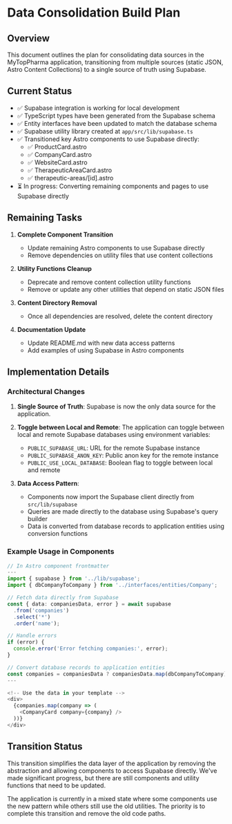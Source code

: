 # Data Consolidation Build Plan

## Overview

This document outlines the plan for consolidating data sources in the MyTopPharma application, transitioning from multiple sources (static JSON, Astro Content Collections) to a single source of truth using Supabase.

## Current Status

- ✅ Supabase integration is working for local development
- ✅ TypeScript types have been generated from the Supabase schema
- ✅ Entity interfaces have been updated to match the database schema
- ✅ Supabase utility library created at `app/src/lib/supabase.ts`
- ✅ Transitioned key Astro components to use Supabase directly:
  - ✅ ProductCard.astro
  - ✅ CompanyCard.astro
  - ✅ WebsiteCard.astro
  - ✅ TherapeuticAreaCard.astro
  - ✅ therapeutic-areas/[id].astro
- ⏳ In progress: Converting remaining components and pages to use Supabase directly

## Remaining Tasks

1. **Complete Component Transition**
   - Update remaining Astro components to use Supabase directly
   - Remove dependencies on utility files that use content collections

2. **Utility Functions Cleanup**
   - Deprecate and remove content collection utility functions
   - Remove or update any other utilities that depend on static JSON files

3. **Content Directory Removal**
   - Once all dependencies are resolved, delete the content directory

4. **Documentation Update**
   - Update README.md with new data access patterns
   - Add examples of using Supabase in Astro components

## Implementation Details

### Architectural Changes

1. **Single Source of Truth**: Supabase is now the only data source for the application.

2. **Toggle between Local and Remote**: The application can toggle between local and remote Supabase databases using environment variables:
   - `PUBLIC_SUPABASE_URL`: URL for the remote Supabase instance
   - `PUBLIC_SUPABASE_ANON_KEY`: Public anon key for the remote instance
   - `PUBLIC_USE_LOCAL_DATABASE`: Boolean flag to toggle between local and remote

3. **Data Access Pattern**:
   - Components now import the Supabase client directly from `src/lib/supabase`
   - Queries are made directly to the database using Supabase's query builder
   - Data is converted from database records to application entities using conversion functions

### Example Usage in Components

```typescript
// In Astro component frontmatter
---
import { supabase } from '../lib/supabase';
import { dbCompanyToCompany } from '../interfaces/entities/Company';

// Fetch data directly from Supabase
const { data: companiesData, error } = await supabase
  .from('companies')
  .select('*')
  .order('name');

// Handle errors
if (error) {
  console.error('Error fetching companies:', error);
}

// Convert database records to application entities
const companies = companiesData ? companiesData.map(dbCompanyToCompany) : [];
---

<!-- Use the data in your template -->
<div>
  {companies.map(company => (
    <CompanyCard company={company} />
  ))}
</div>
```

## Transition Status

This transition simplifies the data layer of the application by removing the abstraction and allowing components to access Supabase directly. We've made significant progress, but there are still components and utility functions that need to be updated.

The application is currently in a mixed state where some components use the new pattern while others still use the old utilities. The priority is to complete this transition and remove the old code paths. 